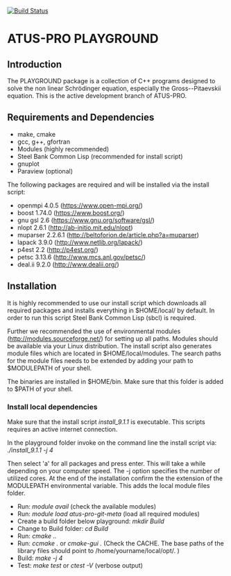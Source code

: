 

[![Build Status](https://travis-ci.org/zeli86/playground.svg?branch=master)](https://travis-ci.org/zeli86/playground)

# **ATUS-PRO PLAYGROUND**
## **Introduction**
The PLAYGROUND package is a collection of C++ programs designed to solve the non linear Schrödinger equation, especially the Gross--Pitaevskii equation. This is the active development branch of ATUS-PRO.

## **Requirements and Dependencies**  

* make, cmake
* gcc, g++, gfortran
* Modules (highly recommended)
* Steel Bank Common Lisp (recommended for install script)
* gnuplot
* Paraview (optional)

The following packages are required and will be installed via the install script:

* openmpi 4.0.5 (https://www.open-mpi.org/)
* boost 1.74.0 (https://www.boost.org/)
* gnu gsl 2.6 (https://www.gnu.org/software/gsl/)
* nlopt 2.6.1 (http://ab-initio.mit.edu/nlopt) 
* muparser 2.2.6.1 (http://beltoforion.de/article.php?a=muparser)
* lapack 3.9.0 (http://www.netlib.org/lapack/)
* p4est 2.2 (http://p4est.org/)
* petsc 3.13.6 (http://www.mcs.anl.gov/petsc/) 
* deal.ii 9.2.0 (http://www.dealii.org/) 

## **Installation**

It is highly recommended to use our install script which downloads all required packages and installs everything in $HOME/local/ by default. In order to run this script Steel Bank Common Lisp (sbcl) is required.

Further we recommended the use of environmental modules (http://modules.sourceforge.net/) for setting up all paths. Modules should be available via your Linux distribution. The install script also generates module files which are located in $HOME/local/modules. The search paths for the module files needs to be extended by adding your path to $MODULEPATH of your shell.

The binaries are installed in $HOME/bin. Make sure that this folder is added to $PATH of your shell.

### **Install local dependencies**
Make sure that the install script *install_9.1.1* is executable. This scripts requires an active internet connection. 

In the playground folder invoke on the command line the install script via: *./install_9.1.1 -j 4*

Then select 'a' for all packages and press enter. This will take a while depending on your computer speed. The -j option specifies the number of utilized cores. At the end of the installation confirm the the extension of the MODULEPATH environmental variable. This adds the local module files folder. 

* Run: *module avail* (check the available modules) 
* Run: *module load atus-pro-git-meta* (load all required modules)
* Create a build folder below playground: *mkdir Build*
* Change to Build folder: *cd Build*
* Run: *cmake ..*
* Run: *ccmake .* or *cmake-gui .* (Check the CACHE. The base paths of the library files should point to /home/yourname/local/opt/. )
* Build: *make -j 4*
* Test: *make test* or *ctest -V* (verbose output)


   